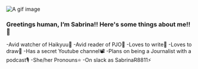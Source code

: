 ![A gif image](https://github.com/img/KenmaHinata.gif)
### Greetings human, I’m Sabrina!! Here's some things about me!! 🧡
-Avid watcher of Haikyuu🏐
-Avid reader of PJO🌊
-Loves to write📖 
-Loves to draw🎨
-Has a secret Youtube channel📽
-Plans on being a Journalist with a podcast🎙️
-She/her Pronouns⭐
-On slack as SabrinaR8811⚡

<!---
SabrinaR8811/SabrinaR8811 is a ✨ special ✨ repository because its `README.md` (this file) appears on your GitHub profile.
You can click the Preview link to take a look at your changes.
--->
